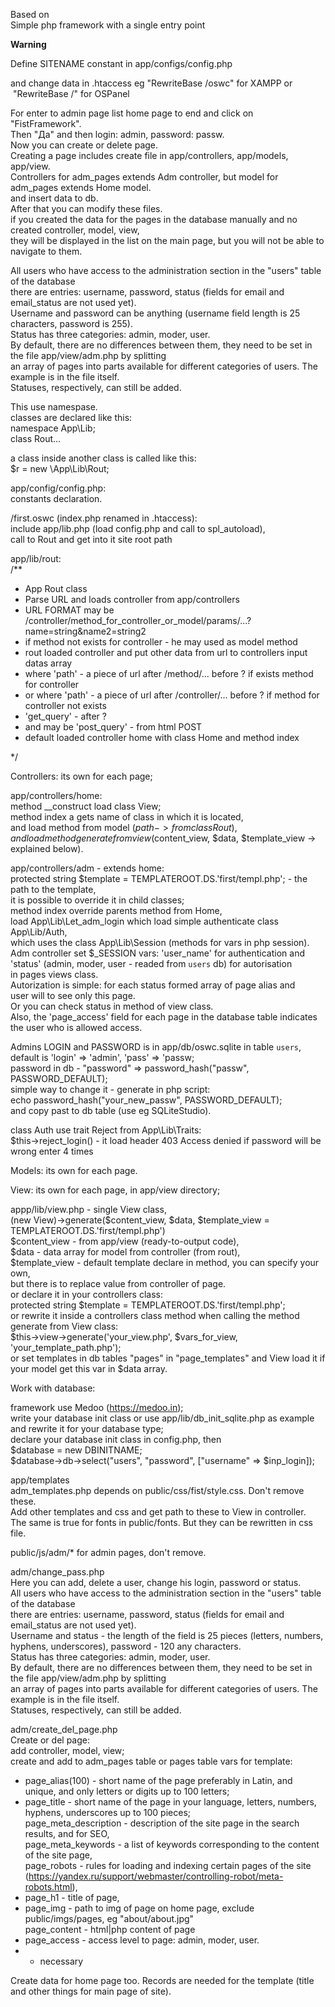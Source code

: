 Based on  
Simple php framework with a single entry point

**Warning**

Define SITENAME constant in app/configs/config.php

and change data in .htaccess eg "RewriteBase /oswc" for XAMPP or  "RewriteBase /" for OSPanel

For enter to admin page list home page to end and click on "FistFramework".  
Then "Да" and then login: admin, password: passw.  
Now you can create or delete page.  
Creating a page includes create file in app/controllers, app/models, app/view.  
Controllers for adm_pages extends Adm controller, but model for adm_pages extends Home model.  
and insert data to db.  
After that you can modify these files.  
if you created the data for the pages in the database manually and no created controller, model, view,  
they will be displayed in the list on the main page, but you will not be able to navigate to them.

All users who have access to the administration section in the "users" table of the database  
there are entries: username, password, status (fields for email and email_status are not used yet).  
Username and password can be anything (username field length is 25 characters, password is 255).  
Status has three categories: admin, moder, user.  
By default, there are no differences between them, they need to be set in the file app/view/adm.php by splitting  
an array of pages into parts available for different categories of users. The example is in the file itself.  
Statuses, respectively, can still be added.

This use namespase.  
classes are declared like this:  
namespace App\\Lib;  
class Rout...

a class inside another class is called like this:  
$r = new \\App\\Lib\\Rout;

app/config/config.php:  
constants declaration.

/first.oswc (index.php renamed in .htaccess):  
include app/lib.php (load config.php and call to spl_autoload),  
call to Rout and get into it site root path

app/lib/rout:  
/\*\*

- App Rout class
- Parse URL and loads controller from app/controllers
- URL FORMAT may be /controller/method_for_controller_or_model/params/...?name=string&name2=string2
- if method not exists for controller - he may used as model method
- rout loaded controller and put other data from url to controllers input datas array
- where 'path' - a piece of url after /method/... before ? if exists method for controller
- or where 'path' - a piece of url after /controller/... before ? if method for controller not exists
- 'get_query' - after ?
- and may be 'post_query' - from html POST
- default loaded controller home with class Home and method index

\*/

Controllers: its own for each page;

app/controllers/home:  
method \_\_construct load class View;  
method index a gets name of class in which it is located,  
and load method from model ($path -> from class Rout),  
and load method generate from view ($content_view, $data, $template_view -> explained below).

app/controllers/adm - extends home:  
protected string $template = TEMPLATEROOT.DS.'first/templ.php'; - the path to the template,  
it is possible to override it in child classes;  
method index override parents method from Home,  
load App\\Lib\\Let_adm_login which load simple authenticate class App\\Lib/Auth,  
which uses the class App\\Lib\\Session (methods for vars in php session).  
Adm controller set $\_SESSION vars: 'user_name' for authentication and  
'status' (admin, moder, user - readed from `users` db) for autorisation  
in pages views class.  
Autorization is simple: for each status formed array of page alias and  
user will to see only this page.  
Or you can check status in method of view class.  
Also, the 'page_access' field for each page in the database table indicates the user who is allowed access.

Admins LOGIN and PASSWORD is in app/db/oswc.sqlite in table `users`,  
default is 'login' => 'admin', 'pass' => 'passw;  
password in db - "password" => password_hash("passw", PASSWORD_DEFAULT);  
simple way to change it - generate in php script:  
echo password_hash("your_new_passw", PASSWORD_DEFAULT);  
and copy past to db table (use eg SQLiteStudio).

class Auth use trait Reject from App\\Lib\\Traits:  
$this->reject_login() - it load header 403 Access denied if password will be wrong enter 4 times

Models: its own for each page.

View: its own for each page, in app/view directory;

appp/lib/view.php - single View class,  
(new View)->generate($content\_view, $data, $template\_view = TEMPLATEROOT.DS.'first/templ.php')  
$content_view - from app/view (ready-to-output code),  
$data - data array for model from controller (from rout),  
$template_view - default template declare in method, you can specify your own,  
but there is to replace value from controller of page.  
or declare it in your controllers class:  
protected string $template = TEMPLATEROOT.DS.'first/templ.php';  
or rewrite it inside a controllers class method when calling the method generate from View class:  
$this->view->generate('your_view.php', $vars_for_view, 'your_template_path.php');  
or set templates in db tables "pages" in "page_templates" and View load it if your model get this var in $data array.

Work with database:

framework use Medoo (https://medoo.in);  
write your database init class or use app/lib/db_init_sqlite.php as example  
and rewrite it for your database type;  
declare your database init class in config.php, then  
$database = new DBINITNAME;  
$database->db->select("users", "password", \["username" => $inp_login\]);

app/templates  
adm_templates.php depends on public/css/fist/style.css. Don't remove these.  
Add other templates and css and get path to these to View in controller.  
The same is true for fonts in public/fonts. But they can be rewritten in css file.

public/js/adm/\* for admin pages, don't remove.

adm/change_pass.php  
Here you can add, delete a user, change his login, password or status.  
All users who have access to the administration section in the "users" table of the database  
there are entries: username, password, status (fields for email and email_status are not used yet).  
Username and status - the length of the field is 25 pieces (letters, numbers, hyphens, underscores), password - 120 any characters.  
Status has three categories: admin, moder, user.  
By default, there are no differences between them, they need to be set in the file app/view/adm.php by splitting  
an array of pages into parts available for different categories of users. The example is in the file itself.  
Statuses, respectively, can still be added.

adm/create_del_page.php  
Create or del page:  
add controller, model, view;  
create and add to adm_pages table or pages table vars for template:

- page_alias(100) - short name of the page preferably in Latin, and unique, and only letters or digits up to 100 letters;
- page_title - short name of the page in your language, letters, numbers, hyphens, underscores up to 100 pieces;  
  page_meta_description - description of the site page in the search results, and for SEO,  
  page_meta_keywords - a list of keywords corresponding to the content of the site page,  
  page_robots - rules for loading and indexing certain pages of the site (https://yandex.ru/support/webmaster/controlling-robot/meta-robots.html),
- page_h1 - title of page,
- page_img - path to img of page on home page, exclude public/imgs/pages, eg "about/about.jpg"  
  page_content - html|php content of page
- page_access - access level to page: admin, moder, user.
-
  - necessary

Create data for home page too. Records are needed for the template (title and other things for main page of site).
